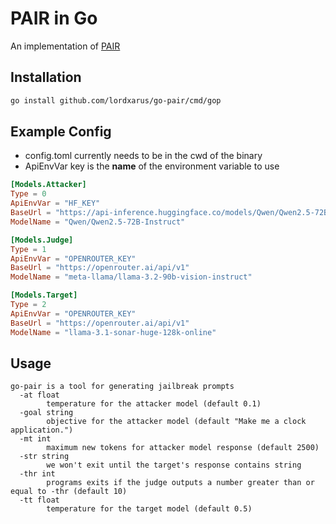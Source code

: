 # PAIR in Go
An implementation of [PAIR](https://jailbreaking-llms.github.io/)

## Installation 

```sh 
go install github.com/lordxarus/go-pair/cmd/gop
```

## Example Config
- config.toml currently needs to be in the cwd of the binary 
- ApiEnvVar key is the **name** of the environment variable to use 
```toml
[Models.Attacker]
Type = 0
ApiEnvVar = "HF_KEY"
BaseUrl = "https://api-inference.huggingface.co/models/Qwen/Qwen2.5-72B-Instruct/v1"
ModelName = "Qwen/Qwen2.5-72B-Instruct"

[Models.Judge]
Type = 1
ApiEnvVar = "OPENROUTER_KEY"
BaseUrl = "https://openrouter.ai/api/v1"
ModelName = "meta-llama/llama-3.2-90b-vision-instruct"

[Models.Target]
Type = 2
ApiEnvVar = "OPENROUTER_KEY"
BaseUrl = "https://openrouter.ai/api/v1"
ModelName = "llama-3.1-sonar-huge-128k-online"
```

## Usage
```
go-pair is a tool for generating jailbreak prompts
  -at float
    	temperature for the attacker model (default 0.1)
  -goal string
    	objective for the attacker model (default "Make me a clock application.")
  -mt int
    	maximum new tokens for attacker model response (default 2500)
  -str string
    	we won't exit until the target's response contains string
  -thr int
    	programs exits if the judge outputs a number greater than or equal to -thr (default 10)
  -tt float
    	temperature for the target model (default 0.5)
```

